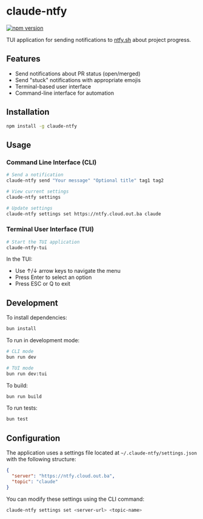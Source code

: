 # claude-ntfy

[![npm version](https://img.shields.io/npm/v/claude-ntfy)](https://www.npmjs.com/package/claude-ntfy)

TUI application for sending notifications to [ntfy.sh](https://ntfy.sh) about project progress.

## Features

- Send notifications about PR status (open/merged)
- Send "stuck" notifications with appropriate emojis
- Terminal-based user interface
- Command-line interface for automation

## Installation

```bash
npm install -g claude-ntfy
```

## Usage

### Command Line Interface (CLI)

```bash
# Send a notification
claude-ntfy send "Your message" "Optional title" tag1 tag2

# View current settings
claude-ntfy settings

# Update settings
claude-ntfy settings set https://ntfy.cloud.out.ba claude
```

### Terminal User Interface (TUI)

```bash
# Start the TUI application
claude-ntfy-tui
```

In the TUI:
- Use ↑/↓ arrow keys to navigate the menu
- Press Enter to select an option
- Press ESC or Q to exit

## Development

To install dependencies:
```bash
bun install
```

To run in development mode:
```bash
# CLI mode
bun run dev

# TUI mode
bun run dev:tui
```

To build:
```bash
bun run build
```

To run tests:
```bash
bun test
```

## Configuration

The application uses a settings file located at `~/.claude-ntfy/settings.json` with the following structure:

```json
{
  "server": "https://ntfy.cloud.out.ba",
  "topic": "claude"
}
```

You can modify these settings using the CLI command:
```bash
claude-ntfy settings set <server-url> <topic-name>
```